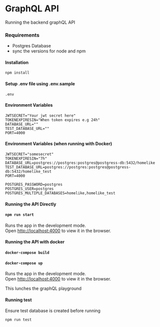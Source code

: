 # GraphQL API

Running the backend graphQL API

### Requirements
- Postgres Database
- sync the versions for node and npm

#### Installation

```
npm install
```

#### Setup .env file using .env.sample
```
.env
```
#### Environment Variables

```
JWTSECRET="Your jwt secret here"
TOKENEXPIRESIN="When token expires e.g 24h"
DATABASE_URL=""
TEST_DATABASE_URL=""
PORT=4000
```
#### Environment Variables (when running with Docker)
```
JWTSECRET="somesecret"
TOKENEXPIRESIN="7h"
DATABASE_URL=postgres://postgres:postgres@postgress-db:5432/homelike
TEST_DATABASE_URL=postgres://postgres:postgres@postgress-db:5432/homelike_test
PORT=4000

POSTGRES_PASSWORD=postgres
POSTGRES_USER=postgres
POSTGRES_MULTIPLE_DATABASES=homelike,homelike_test

```

#### Running the API Directly
#### `npm run start`

Runs the app in the development mode.\
Open [http://localhost:4000](http://localhost:4000) to view it in the browser.

#### Running the API with docker
#### `docker-compose build`
#### `docker-compose up`

Runs the app in the development mode.\
Open [http://localhost:4000](http://localhost:4000) to view it in the browser.

This lunches the graphQL playground 

#### Running test
Ensure test database is created before running
```
npm run test
```

